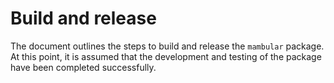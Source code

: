 # Build and release

The document outlines the steps to build and release the `mambular` package. At this point, it is assumed that the development and testing of the package have been completed successfully.




